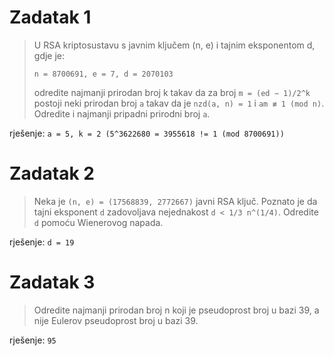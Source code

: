# Zadatak 1
> U RSA kriptosustavu s javnim ključem (n, e) i tajnim eksponentom d, gdje je:
> 
> `n = 8700691, e = 7, d = 2070103`
> 
> odredite najmanji prirodan broj k takav da za broj `m = (ed − 1)/2^k` postoji neki prirodan broj `a` takav da je `nzd(a, n) = 1` i `am ≢ 1 (mod n)`. Odredite i najmanji
pripadni prirodni broj `a`.

rješenje: `a = 5, k = 2 (5^3622680 = 3955618 != 1 (mod 8700691))`  


# Zadatak 2
> Neka je `(n, e) = (17568839, 2772667)` javni RSA ključ. Poznato je da tajni eksponent
`d` zadovoljava nejednakost `d < 1/3 n^(1/4)`. Odredite `d` pomoću Wienerovog napada.

rješenje: `d = 19`

# Zadatak 3
> Odredite najmanji prirodan broj n koji je pseudoprost broj u bazi 39, a nije Eulerov
pseudoprost broj u bazi 39.

rješenje: `95`
